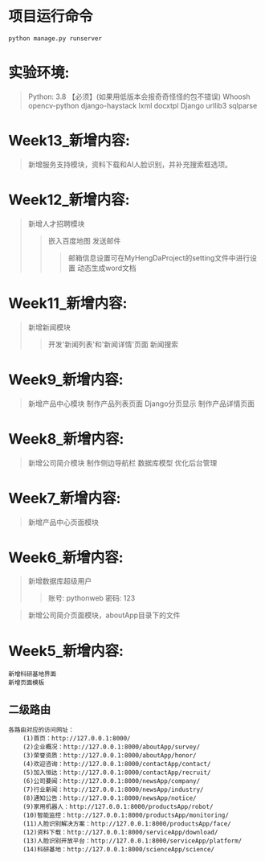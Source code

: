 # 项目运行命令
    python manage.py runserver

# 实验环境:
> Python: 3.8 【必须】(如果用低版本会报奇奇怪怪的包不错误)
> Whoosh
> opencv-python
> django-haystack
> lxml
> docxtpl
> Django
> urllib3
> sqlparse

# Week13_新增内容:
> 新增服务支持模块，资料下载和AI人脸识别，并补充搜索框选项。

# Week12_新增内容:
> 新增人才招聘模块
>> 嵌入百度地图
>> 发送邮件
>>> 邮箱信息设置可在MyHengDaProject的setting文件中进行设置
>> 动态生成word文档

# Week11_新增内容:
> 新增新闻模块
>> 开发'新闻列表'和'新闻详情'页面
>> 新闻搜索


# Week9_新增内容:
> 新增产品中心模块
> 制作产品列表页面
> Django分页显示
> 制作产品详情页面


# Week8_新增内容:
> 新增公司简介模块
> 制作侧边导航栏
> 数据库模型
> 优化后台管理

# Week7_新增内容:
> 新增产品中心页面模块

# Week6_新增内容:
> 新增数据库超级用户
>> 账号: pythonweb
>> 密码: 123

> 新增公司简介页面模块，aboutApp目录下的文件

# Week5_新增内容:
    新增科研基地界面
    新增页面模板

## 二级路由
    各路由对应的访问网址：
        (1)首页：http://127.0.0.1:8000/
        (2)企业概况：http://127.0.0.1:8000/aboutApp/survey/
        (3)荣誉资质：http://127.0.0.1:8000/aboutApp/honor/
        (4)欢迎咨询：http://127.0.0.1:8000/contactApp/contact/
        (5)加入恒达：http://127.0.0.1:8000/contactApp/recruit/
        (6)公司要闻：http://127.0.0.1:8000/newsApp/company/
        (7)行业新闻：http://127.0.0.1:8000/newsApp/industry/
        (8)通知公告：http://127.0.0.1:8000/newsApp/notice/
        (9)家用机器人：http://127.0.0.1:8000/productsApp/robot/
        (10)智能监控：http://127.0.0.1:8000/productsApp/monitoring/
        (11)人脸识别解决方案：http://127.0.0.1:8000/productsApp/face/
        (12)资料下载：http://127.0.0.1:8000/serviceApp/download/
        (13)人脸识别开放平台：http://127.0.0.1:8000/serviceApp/platform/
        (14)科研基地：http://127.0.0.1:8000/scienceApp/science/

